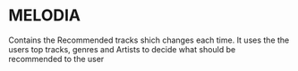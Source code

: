 # MELODIA
Contains the Recommended tracks shich changes each time. It uses the the users top tracks, genres and Artists to decide what should be recommended to the user
